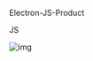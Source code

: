 Electron-JS-Product

JS

![img](https://user-images.githubusercontent.com/52834318/135536573-50c490e4-c10c-4b8f-a741-d8a0e38d06aa.png)

